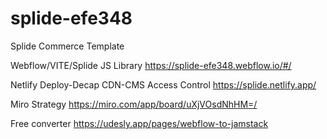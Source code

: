 # splide-efe348
Splide Commerce Template

Webflow/VITE/Splide JS Library
https://splide-efe348.webflow.io/#/

Netlify Deploy-Decap CDN-CMS Access Control
https://splide.netlify.app/

Miro Strategy
https://miro.com/app/board/uXjVOsdNhHM=/

Free converter
https://udesly.app/pages/webflow-to-jamstack
